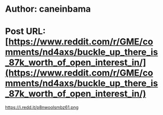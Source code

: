 # Author: caneinbama
# Post URL: [https://www.reddit.com/r/GME/comments/nd4axs/buckle_up_there_is_87k_worth_of_open_interest_in/](https://www.reddit.com/r/GME/comments/nd4axs/buckle_up_there_is_87k_worth_of_open_interest_in/)


https://i.redd.it/p8nwoolsmbz61.png